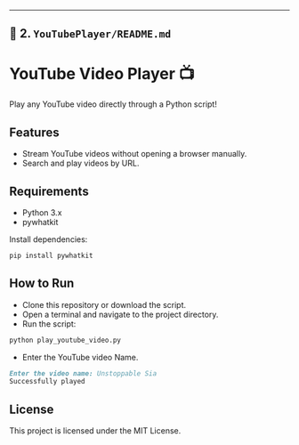 
---

## 📄 2. `YouTubePlayer/README.md`


# YouTube Video Player 📺

Play any YouTube video directly through a Python script!

## Features
- Stream YouTube videos without opening a browser manually.
- Search and play videos by URL.

## Requirements
- Python 3.x
- pywhatkit

Install dependencies:
```bash
pip install pywhatkit
```
## How to Run
- Clone this repository or download the script.
- Open a terminal and navigate to the project directory.
- Run the script:
```bash
python play_youtube_video.py
```
- Enter the YouTube video Name.

```markdown
Enter the video name: Unstoppable Sia
Successfully played
```
## License
This project is licensed under the MIT License.